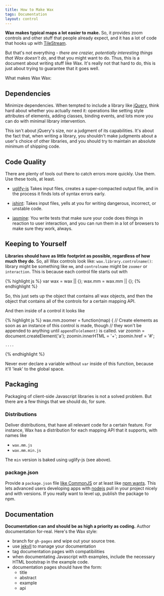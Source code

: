 ```yaml
---
title: How to Make Wax
tags: Documentation
layout: control
---
```


**Wax makes typical maps a lot easier to make.** So, it provides zoom controls
and other stuff that people already expect, and it has a lot of code that
hooks up with [TileStream](https://mapbox.com/tilestream).

But that's not everything - _there are crazier, potentially interesting things
that Wax doesn't do_, and that you might want to do. Thus, this is a document
about writing stuff like Wax. It's really not that hard to do, this is just about
trying to guarantee that it goes well.

What makes Wax Wax:

## Dependencies

Minimize dependencies. When tempted to include a library like
[jQuery](https://jquery.org), think hard about whether you actually need it:
operations like setting style attributes of elements, adding classes,
binding events, and lots more you can do with minimal library intervention.

This isn't about jQuery's size, nor a judgment of its capabilities. It's about
the fact that, when writing a library, you shouldn't make judgments about
a user's choice of other libraries, and you should try to maintain an absolute
minimum of shipping code.

## Code Quality

There are plenty of tools out there to catch errors more quickly. Use them.
Use these tools, at least.

* [uglify-js](https://github.com/mishoo/UglifyJS) Takes input files, creates
  a super-compacted output file, and in the process
  it finds lots of syntax errors early.

* [jshint](https://github.com/jshint/node-jshint): Takes input files,
  yells at you for writing dangerous, incorrect, or unstable
  code.

* [jasmine](https://pivotal.github.com/jasmine/): You write tests that make
  sure your code does things in reaction to user
  interaction, and you can run them in a lot of browsers to make sure they work,
  always.

## Keeping to Yourself

**Libraries should have as little footprint as possible,
regardless of how much they do.** So, all Wax controls look like:
`wax.library.controlname()`: library might be something like `mm`, and
`controlname` might be `zoomer` or `interaction`. This is because each
control file starts out with

{% highlight js %}
var wax = wax || {};
wax.mm = wax.mm || {};
{% endhighlight %}

So, this just sets up the object that contains all wax objects, and
then the object that contains all of the controls for a certain mapping API.

And then inside of a control it looks like

{% highlight js %}
wax.mm.zoomer = function(map) {
    // Create elements as soon as an instance of this control is made, though
    // they won't be appended to anything until `appendTo(element)` is called.
    var zoomin = document.createElement('a');
    zoomin.innerHTML = '+';
    zoomin.href = '#';

    ....
{% endhighlight %}

Never ever declare a variable without `var` inside of this
function, because it'll 'leak' to the global space.

## Packaging

Packaging of client-side Javascript libraries is not a solved problem. But
there are a few things that we should do, for sure.

### Distributions

Deliver distributions, that have all relevant code for a certain feature.
For instance, Wax has a distribution for each mapping API that it supports,
with names like

* `wax.mm.js`
* `wax.mm.min.js`

The `min` version is baked using uglify-js (see above).

### package.json

Provide a `package.json` file [like CommonJS](https://www.commonjs.org/)
or at least like [npm wants](https://github.com/isaacs/npm/blob/master/doc/json.md).
This lets advanced users developing apps with [nodejs](https://nodejs.org) pull in
your project nicely and with versions. If you really want to level up,
publish the package to npm.

## Documentation

**Documentation can and should be as high a priority as coding.** Author
documentation for-real. Here's the Wax style:

* branch for `gh-pages` and wipe out your source tree.
* use [jekyll](https://jekyllrb.com) to manage your documentation
* tag documentation pages with compatibilities
* when documentating Javascript with examples, include the necessary
  HTML bootstrap in the example code.
* documentation pages should have the form:
  * title
  * abstract
  * example
  * api
